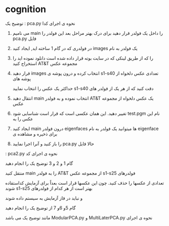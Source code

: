 cognition
=========

توضیح یک : pca.py نحوه ی اجرای کدا

1. می نامیم main را داخل یک فولدر قرار دهید برای درک بهتر مراحل بعد این فولدر را pca.py فایل
 
2. در فولدری که در گام 1 ساخته اید, ایجاد کنید images یک فولدر به نام 
 
3. را که از طریق لینکی که در سایت بوته قرار داده شده است  دانلود نموده اید را استخراج کنید AT&T مجموعه عکس 
 
4. قرار دهید images انتخاب کرده و درون پوشه ی s1-s40 تعدادی عکس دلخواه از پوشه های 
 
   حداکثر یک عکس را انتخاب نمایید s1-s40 دقت کنید که از هر یک از فولدر های

5. انتقال دهید main انتخاب نموده و به فولدر AT&T یک عکس دلخواه از مجموعه عکس
 
6. تغییر دهید. این همان عکسی است که قرار است شناسایی شود test.pgm نام این عکس را به 
 
8. ایجاد کنید main درون فولدر  eigenfaces ها میتوانید یک فولدر به نام  eigenface برای ذخیره و مشاهده ی
 
7. را باز کنید و آنرا اجرا نمایید pca.py حالا فایل



: pca2.py نحوه ی اجرای کد

گام 1 و 2 و 3 توضیح یک را انجام دهید

منتقل کنید main را به فولدر AT&T از مجموعه عکس  s1-s25 فولدرهای 

تعدادی از عکسها را حذف کنید. چون این عکسها قرار است بعداً برای آزمایش کداستقاده شوند s1-s25 بهتر است از هر کدام از فولدرهای 

و نباید در فاز آزمایش به سیستم داده شوند

گام 5و 6و 7 از توضیح یک را انجام دهید



مانند توضیح یک می باشد ModularPCA.py  و MultiLaterPCA.py نحوه ی اجرای 
